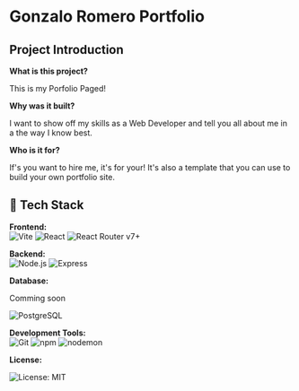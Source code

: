 # Gonzalo Romero Portfolio

## Project Introduction

<!-- What is the project about? Why did you build it? Who was it built for? -->

**What is this project?**

This is my Porfolio Paged!

**Why was it built?**

I want to show off my skills as a Web Developer and tell you all about me in a the way I know best.

**Who is it for?**


If's you want to hire me, it's for your! It's also a template that you can use to build your own portfolio site. 

## 🚀 Tech Stack

**Frontend:**  
![Vite](https://img.shields.io/badge/-Vite-646CFF?logo=vite&logoColor=white&style=for-the-badge)
![React](https://img.shields.io/badge/-React-20232A?logo=react&logoColor=61DAFB&style=for-the-badge)
![React Router v7+](https://img.shields.io/badge/-React_Router_v7-CA4245?logo=react-router&logoColor=white&style=for-the-badge)

**Backend:**  
![Node.js](https://img.shields.io/badge/-Node.js-43853D?logo=node.js&logoColor=white&style=for-the-badge)
![Express](https://img.shields.io/badge/-Express-000000?logo=express&logoColor=white&style=for-the-badge)

**Database:**  

Comming soon

![PostgreSQL](https://img.shields.io/badge/-PostgreSQL-316192?logo=postgresql&logoColor=white&style=for-the-badge)

**Development Tools:**  
![Git](https://img.shields.io/badge/-Git-F05032?logo=git&logoColor=white&style=for-the-badge)
![npm](https://img.shields.io/badge/-npm-CB3837?logo=npm&logoColor=white&style=for-the-badge)
![nodemon](https://img.shields.io/badge/-nodemon-76D04B?logo=nodemon&logoColor=white&style=for-the-badge)

**License:**  

![License: MIT](https://img.shields.io/badge/License-MIT-yellow?style=for-the-badge)
